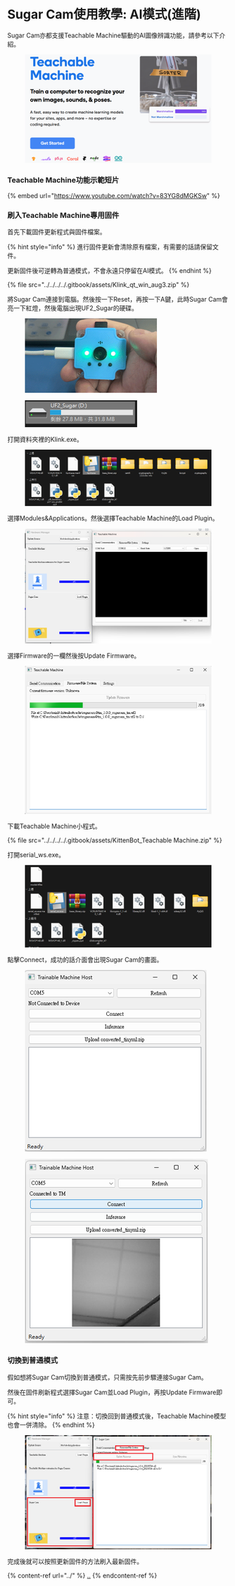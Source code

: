 # Sugar Cam使用教學: AI模式(進階)

Sugar Cam亦都支援Teachable Machine驅動的AI圖像辨識功能，請參考以下介紹。

<figure><img src="../../../../.gitbook/assets/image (5).png" alt=""><figcaption></figcaption></figure>

### Teachable Machine功能示範短片

{% embed url="https://www.youtube.com/watch?v=83YG8dMGKSw" %}

### 刷入Teachable Machine專用固件

首先下載固件更新程式與固件檔案。

{% hint style="info" %}
進行固件更新會清除原有檔案，有需要的話請保留文件。

更新固件後可逆轉為普通模式，不會永遠只停留在AI模式。
{% endhint %}

{% file src="../../../../.gitbook/assets/Klink_qt_win_aug3.zip" %}

將Sugar Cam連接到電腦。然後按一下Reset，再按一下A鍵，此時Sugar Cam會亮一下紅燈，然後電腦出現UF2\_Sugar的硬碟。

<div data-full-width="false">

<figure><img src="../../../../.gitbook/assets/VideoToGif_08-11-2023-11-27.gif" alt=""><figcaption></figcaption></figure>

 

<figure><img src="../../../../.gitbook/assets/image (6).png" alt=""><figcaption></figcaption></figure>

</div>

打開資料夾裡的Klink.exe。

<figure><img src="../../../../.gitbook/assets/image (1) (1) (1) (1) (1) (1) (1) (1) (1) (1) (1).png" alt=""><figcaption></figcaption></figure>

選擇Modules\&Applications。然後選擇Teachable Machine的Load Plugin。

<figure><img src="../../../../.gitbook/assets/image (4) (1) (1).png" alt=""><figcaption></figcaption></figure>

選擇Firmware的一欄然後按Update Firmware。

<figure><img src="../../../../.gitbook/assets/image (7).png" alt=""><figcaption></figcaption></figure>

下載Teachable Machine小程式。

{% file src="../../../../.gitbook/assets/KittenBot_Teachable Machine.zip" %}

打開serial\_ws.exe。

<figure><img src="../../../../.gitbook/assets/image (9).png" alt=""><figcaption></figcaption></figure>

點擊Connect，成功的話介面會出現Sugar Cam的畫面。

<div>

<figure><img src="../../../../.gitbook/assets/image (10).png" alt=""><figcaption></figcaption></figure>

 

<figure><img src="../../../../.gitbook/assets/image (11).png" alt=""><figcaption></figcaption></figure>

</div>

### 切換到普通模式

假如想將Sugar Cam切換到普通模式，只需按先前步驟連接Sugar Cam。

然後在固件刷新程式選擇Sugar Cam並Load Plugin，再按Update Firmware即可。

{% hint style="info" %}
注意：切換回到普通模式後，Teachable Machine模型也會一併清除。
{% endhint %}

<figure><img src="../../../../.gitbook/assets/Screenshot 2023-08-11 123415.png" alt=""><figcaption></figcaption></figure>

完成後就可以按照更新固件的方法刷入最新固件。

{% content-ref url="../" %}
[..](../)
{% endcontent-ref %}
